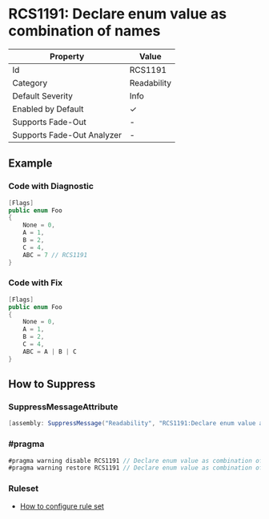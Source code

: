 # RCS1191: Declare enum value as combination of names

| Property                    | Value       |
| --------------------------- | ----------- |
| Id                          | RCS1191     |
| Category                    | Readability |
| Default Severity            | Info        |
| Enabled by Default          | &#x2713;    |
| Supports Fade\-Out          | \-          |
| Supports Fade\-Out Analyzer | \-          |

## Example

### Code with Diagnostic

```csharp
[Flags]
public enum Foo
{
    None = 0,
    A = 1,
    B = 2,
    C = 4,
    ABC = 7 // RCS1191
}
```

### Code with Fix

```csharp
[Flags]
public enum Foo
{
    None = 0,
    A = 1,
    B = 2,
    C = 4,
    ABC = A | B | C
}
```

## How to Suppress

### SuppressMessageAttribute

```csharp
[assembly: SuppressMessage("Readability", "RCS1191:Declare enum value as combination of names.", Justification = "<Pending>")]
```

### \#pragma

```csharp
#pragma warning disable RCS1191 // Declare enum value as combination of names.
#pragma warning restore RCS1191 // Declare enum value as combination of names.
```

### Ruleset

* [How to configure rule set](../HowToConfigureAnalyzers.md)
